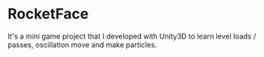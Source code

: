 # RocketFace
 It's a mini game project that I developed with Unity3D to learn level loads / passes, oscillation move and make particles.
